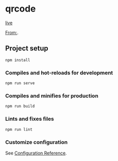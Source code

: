 # qrcode

[live](https://qrcode-vue2.netlify.app)


[From:](https://www.npmjs.com/search?q=qrcode.vue).


## Project setup
```
npm install
```

### Compiles and hot-reloads for development
```
npm run serve
```

### Compiles and minifies for production
```
npm run build
```

### Lints and fixes files
```
npm run lint
```

### Customize configuration
See [Configuration Reference](https://cli.vuejs.org/config/).
